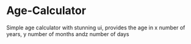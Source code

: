 # Age-Calculator
Simple age calculator with stunning ui, provides the age in x number of years, y number of months andz number of days
